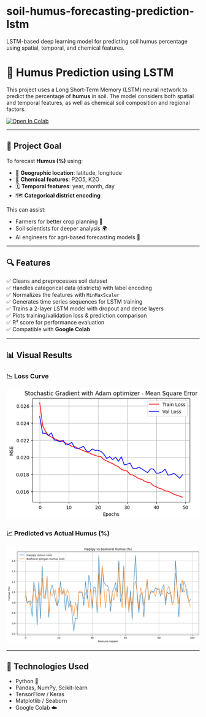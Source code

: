 # soil-humus-forecasting-prediction-lstm
LSTM-based deep learning model for predicting soil humus percentage using spatial, temporal, and chemical features.


# 🌱 Humus Prediction using LSTM

This project uses a Long Short-Term Memory (LSTM) neural network to predict the percentage of **humus** in soil. The model considers both spatial and temporal features, as well as chemical soil composition and regional factors.

[![Open In Colab](https://colab.research.google.com/assets/colab-badge.svg)]([https://colab.research.google.com/drive/YOUR_NOTEBOOK_LINK_HERE](https://colab.research.google.com/drive/1AnjWh2gCGtof-eikS4EYDhP16k9zI6L1?usp=sharing))

---

## 📌 Project Goal

To forecast **Humus (%)** using:
- 📍 **Geographic location**: latitude, longitude
- 🧪 **Chemical features**: P2O5, K2O
- 🗓️ **Temporal features**: year, month, day
- 🗺️ **Categorical district encoding**

This can assist:
- Farmers for better crop planning 🌾
- Soil scientists for deeper analysis 🌍
- AI engineers for agri-based forecasting models 🤖

---

## 🔍 Features

✅ Cleans and preprocesses soil dataset  
✅ Handles categorical data (districts) with label encoding  
✅ Normalizes the features with `MinMaxScaler`  
✅ Generates time series sequences for LSTM training  
✅ Trains a 2-layer LSTM model with dropout and dense layers  
✅ Plots training/validation loss & prediction comparison  
✅ R² score for performance evaluation  
✅ Compatible with **Google Colab**

---

## 📊 Visual Results

### 📉 Loss Curve
![Loss](images/loss_plot.png)

### 📈 Predicted vs Actual Humus (%)
![Prediction](images/prediction_vs_actual.png)

---

## 🧠 Technologies Used

- Python 🐍
- Pandas, NumPy, Scikit-learn
- TensorFlow / Keras
- Matplotlib / Seaborn
- Google Colab ☁️
